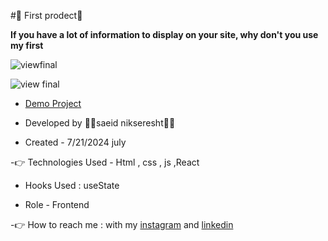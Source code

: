#🤞 First prodect🤞

**If you have a lot of information to display on your site, why don't you use my first**

![viewfinal](https://user-images.githubusercontent.com/109727844/204102879-086fee63-9bda-43b2-a1aa-49879c3f2d39.jpg)

![view final](https://user-images.githubusercontent.com/109727844/204102930-fac80657-4d16-4816-b476-a88e984abefe.jpg)

- [Demo Project](https://pouria-farahani-developer.github.io/Accordion-Menu-By-React/)

- Developed by 👨‍💻saeid nikseresht👨‍💻

- Created - 7/21/2024 july

-👉 Technologies Used - Html , css , js ,React

- Hooks Used : useState 

- Role - Frontend

-👉 How to reach me : with my [instagram](https://www.instagram.com/saeid_good_nature) and [linkedin](https://www.linkedin.com/in/saeidnikseresht)
